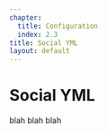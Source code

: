 ```yaml
---
chapter: 
  title: Configuration
  index: 2.3
title: Social YML
layout: default
---
```


# Social YML

blah blah blah